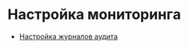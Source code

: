 # Настройка мониторинга

  <ul class="Disc">
    <li><a href="Nastrojka_zhurnalov_audita.htm">Настройка журналов аудита</a></li>
  </ul>
  <p> </p>
</body>
</html>